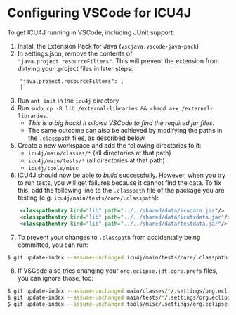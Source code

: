 # Configuring VSCode for ICU4J

To get ICU4J running in VSCode, including JUnit support:

1. Install the Extension Pack for Java (`vscjava.vscode-java-pack`)
2. In settings.json, remove the contents of `"java.project.resourceFilters"`. This will prevent the extension from dirtying your .project files in later steps:

```
    "java.project.resourceFilters": [
    ]
```

3. Run `ant init` in the `icu4j` directory
4. Run `sudo cp -R lib /external-libraries && chmod a+x /external-libraries`.
    - *This is a big hack! It allows VSCode to find the required jar files.*
    - The same outcome can also be achieved by modifying the paths in the `.classpath` files, as described below.
5. Create a new workspace and add the following directories to it:
    - `icu4j/main/classes/*` (all directories at that path)
    - `icu4j/main/tests/*` (all directories at that path)
    - `icu4j/tools/misc`
6. ICU4J should now be able to _build_ successfully. However, when you try to run tests, you will get failures because it cannot find the data. To fix this, add the following line to the `.classpath` file of the package you are testing (e.g. `icu4j/main/tests/core/.classpath`):

```xml
	<classpathentry kind="lib" path="../../shared/data/icudata.jar"/>
	<classpathentry kind="lib" path="../../shared/data/icutzdata.jar"/>
	<classpathentry kind="lib" path="../../shared/data/testdata.jar"/>
```

7. To prevent your changes to `.classpath` from accidentally being committed, you can run:

```bash
$ git update-index --assume-unchanged icu4j/main/tests/core/.classpath
```

8. If VSCode also tries changing your `org.eclipse.jdt.core.prefs` files, you can ignore those, too:

```bash
$ git update-index --assume-unchanged main/classes/*/.settings/org.eclipse.jdt.core.prefs
$ git update-index --assume-unchanged main/tests/*/.settings/org.eclipse.jdt.core.prefs
$ git update-index --assume-unchanged tools/misc/.settings/org.eclipse.jdt.core.prefs
```

